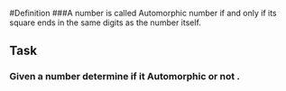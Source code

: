 #Definition
###A number is called Automorphic number if and only if its square ends in the same digits as the number itself.

## Task
### Given a number determine if it Automorphic or not .
